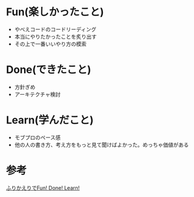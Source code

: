 # Fun(楽しかったこと)
* やべえコードのコードリーディング
* 本当にやりたかったことを炙り出す
* その上で一番いいやり方の模索

# Done(できたこと)
* 方針ぎめ
* アーキテクチャ検討

# Learn(学んだこと)
* モブプロのペース感
* 他の人の書き方、考え方をもっと見て聞けばよかった。めっちゃ価値がある

# 参考
[ふりかえりでFun! Done! Learn!](https://www.ogis-ri.co.jp/otc/hiroba/others/ActivityPocket/FunDoneLearn.html)
